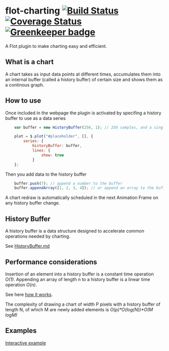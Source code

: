# flot-charting [![Build Status](https://travis-ci.org/ni-kismet/flot-charting.svg?branch=master)](https://travis-ci.org/ni-kismet/flot-charting) [![Coverage Status](https://coveralls.io/repos/github/ni-kismet/flot-charting/badge.svg)](https://coveralls.io/github/ni-kismet/flot-charting) [![Greenkeeper badge](https://badges.greenkeeper.io/ni-kismet/flot-charting.svg)](https://greenkeeper.io/)


A Flot plugin to make charting easy and efficient.

What is a chart
---------------

A chart takes as input data points at different times, accumulates them into an internal buffer (called a history buffer) of certain size and shows them as a continous graph.

How to use
----------

Once included in the webpage the plugin is activated by specifing a history buffer to use as a data series

```javascript
    var buffer = new HistoryBuffer(256, 1); // 256 samples, and a single data serie.

    plot = $.plot("#placeholder", [], {
        series: {
            historyBuffer: buffer,
            lines: {
                show: true
            }
    };
```

Then you add data to the history buffer

```javascript
    buffer.push(7); // append a number to the buffer
    buffer.appendArray([1, 2, 3, 4]); // or append an array to the buffer
```

A chart redraw is automatically scheduled in the next Animation Frame on any history buffer change.

History Buffer
--------------

A history buffer is a data structure designed to accelerate common operations needed by charting.

See [HistoryBuffer.md](HistoryBuffer.md)

Performance considerations
--------------------------

Insertion of an element into a history buffer is a constant time operation _O(1)_.
Appending an array of length n to a history buffer is a linear time operation _O(n)_.

See here [how it works](https://rawgit.com/ni-kismet/flot-charting/master/docs/acceleration_structure.html).

The complexity of drawing a chart of width P pixels with a history buffer of length N, of which M are newly added elements is _O(p)*O(log(N))*O(M logM)_  

Examples
------------------

[Interactive example](https://rawgit.com/ni-kismet/flot-charting/master/example.html)
